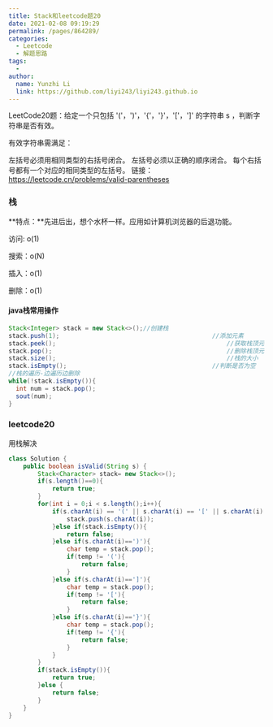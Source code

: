 ```yaml
---
title: Stack和leetcode题20
date: 2021-02-08 09:19:29
permalink: /pages/864289/
categories:
  - Leetcode
  - 解题思路
tags:
  - 
author: 
  name: Yunzhi Li
  link: https://github.com/liyi243/liyi243.github.io
---
```

LeetCode20题：给定一个只包括 '('，')'，'{'，'}'，'['，']' 的字符串 s ，判断字符串是否有效。

有效字符串需满足：

左括号必须用相同类型的右括号闭合。
左括号必须以正确的顺序闭合。
每个右括号都有一个对应的相同类型的左括号。
链接：https://leetcode.cn/problems/valid-parentheses
<!-- more -->
### 栈

**特点：**先进后出，想个水杯一样。应用如计算机浏览器的后退功能。

访问: o(1)

搜索：o(N)

插入：o(1)

删除：o(1)

#### java栈常用操作

```java
Stack<Integer> stack = new Stack<>();//创建栈
stack.push(1);											//添加元素
stack.peek();												//获取栈顶元素
stack.pop();												//删除栈顶元素，并可返回该元素值
stack.size();												//栈的大小
stack.isEmpty();										//判断是否为空
//栈的遍历-边遍历边删除
while(!stack.isEmpty()){
  int num = stack.pop();
  sout(num);
}
```

### leetcode20

用栈解决

```java
class Solution {
    public boolean isValid(String s) {
        Stack<Character> stack= new Stack<>();
        if(s.length()==0){
            return true;
        }
        for(int i = 0;i < s.length();i++){
            if(s.charAt(i) == '(' || s.charAt(i) == '[' || s.charAt(i) == '{'){
                stack.push(s.charAt(i));
            }else if(stack.isEmpty()){
                return false;
            }else if(s.charAt(i)==')'){
                char temp = stack.pop();
                if(temp != '('){
                    return false;
                }
            }else if(s.charAt(i)==']'){
                char temp = stack.pop();
                if(temp != '['){
                    return false;
                } 
            }else if(s.charAt(i)=='}'){
                char temp = stack.pop();
                if(temp != '{'){
                    return false;
                } 
            }
        }
        if(stack.isEmpty()){
            return true;
        }else {
            return false;
        }
    }
}
```



